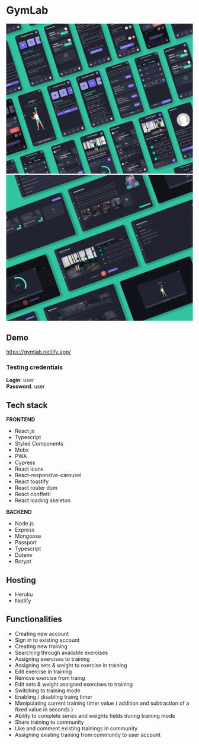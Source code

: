 # GymLab

![](src/assets/img/mobilePreview.png)
![](src/assets/img/DesktopPreview.png)

## Demo

https://gymlab.netlify.app/

### Testing credentials

**Login**: user  
**Password**: user  

## Tech stack

**FRONTEND**
- React.js
- Typescript
- Styled Components
- Mobx
- PWA
- Cypress
- React icons
- React-responsive-carousel
- React toastify
- React router dom
- React conffetti
- React loading skeleton

**BACKEND**
- Node.js
- Express
- Mongoose
- Passport
- Typescript
- Dotenv
- Bcrypt

## Hosting

- Heroku
- Netlify

## Functionalities

- Creating new account
- Sign in to existing account
- Creating new training
- Searching through available exercises
- Assigning exercises to training
- Assigning sets & weight to exercise in training
- Edit exercise in training
- Remove exercise from traing
- Edit sets & weight assigned exercises to training
- Switching to training mode
- Enabling / disabling traing timer
- Manipulating current training timer value ( addition and subtraction of a fixed value in seconds )
- Ability to complete series and weights fields during training mode  
- Share training to community
- Like and comment existing trainings in community
- Assigning existing training from community to user account
